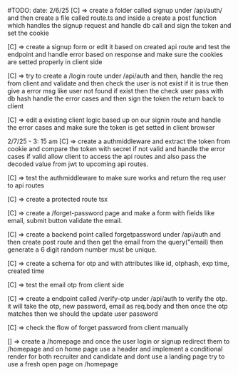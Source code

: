 
#TODO: 
date: 2/6/25
[C] => create a folder called signup under /api/auth/ and then create a file called route.ts and inside a create a 
post function which handles the signup request and handle db call and sign the token and set the cookie 

[C] => create a signup form or edit it based on created api route and test the endpoint and handle error based on response and make sure the cookies are setted properly in client side 

[C] => try to create a /login route under /api/auth and then, handle the req from client and validate and then check the user is not exist if it is true then give a error msg like user not found if exist then the check user pass with db hash handle the error cases and then sign the token the return back to client

[C] => edit a existing client logic based up on our signin route and handle the error cases and make sure the token is get setted in client browser

  2/7/25 - 3: 15 am
[C] => create a authmiddleware and extract the token from cookie and compare the token with secret if not valid and handle the error cases if valid allow client to access the api routes and also pass the decoded value from jwt to upcoming api routes.

[C] => test the authmiddleware to make sure works and return the req.user to api routes

[C] => create a protected route tsx

[C] => create a /forget-password page and make a form with fields like email, submit button validate the email.

[C] => create a backend point called forgetpassword under /api/auth and then create post route and then get the email from the query("email) then generate a 6 digit random number must be unique.

[C] => create a schema for otp and with attributes like id, otphash, exp time, created time 

[C] => test the email otp from client side 

[C] => create a endpoint called /verify-otp under /api/auth to verify the otp. it will take the otp, new password, email as req.body and then once the otp matches then we should the update user password 

[C] => check the flow of forget password from client manually 

[] => create a /homepage and once the user login or signup redirect them to /homepage and on home page use a header and implement a conditional render for both recruiter and candidate and dont use a landing page try to use a fresh open page on /homepage